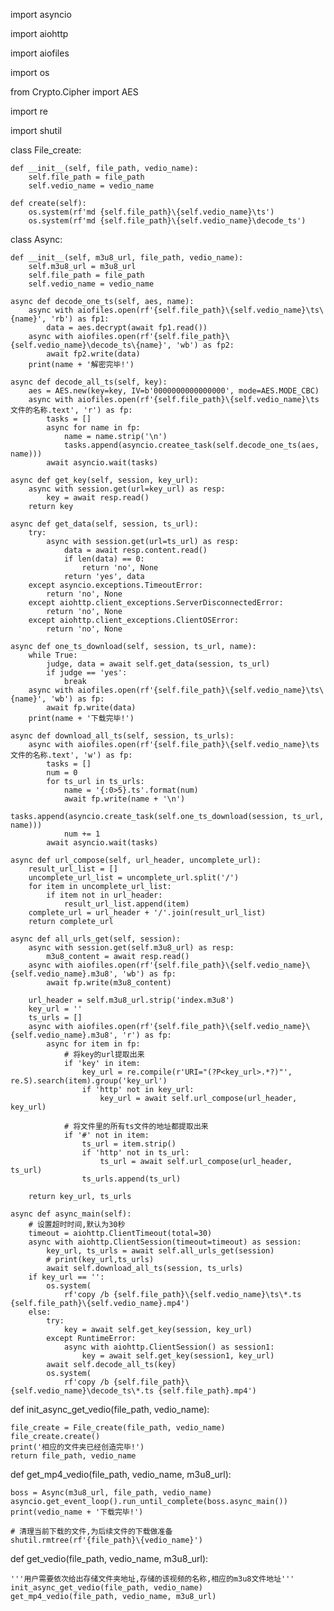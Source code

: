 import asyncio

import aiohttp

import aiofiles

import os

from Crypto.Cipher import AES

import re

import shutil



class File_create:

    def __init__(self, file_path, vedio_name):
        self.file_path = file_path
        self.vedio_name = vedio_name

    def create(self):
        os.system(rf'md {self.file_path}\{self.vedio_name}\ts')
        os.system(rf'md {self.file_path}\{self.vedio_name}\decode_ts')


class Async:

    def __init__(self, m3u8_url, file_path, vedio_name):
        self.m3u8_url = m3u8_url
        self.file_path = file_path
        self.vedio_name = vedio_name

    async def decode_one_ts(self, aes, name):
        async with aiofiles.open(rf'{self.file_path}\{self.vedio_name}\ts\{name}', 'rb') as fp1:
            data = aes.decrypt(await fp1.read())
        async with aiofiles.open(rf'{self.file_path}\{self.vedio_name}\decode_ts\{name}', 'wb') as fp2:
            await fp2.write(data)
        print(name + '解密完毕!')

    async def decode_all_ts(self, key):
        aes = AES.new(key=key, IV=b'0000000000000000', mode=AES.MODE_CBC)
        async with aiofiles.open(rf'{self.file_path}\{self.vedio_name}\ts文件的名称.text', 'r') as fp:
            tasks = []
            async for name in fp:
                name = name.strip('\n')
                tasks.append(asyncio.createe_task(self.decode_one_ts(aes, name)))
            await asyncio.wait(tasks)

    async def get_key(self, session, key_url):
        async with session.get(url=key_url) as resp:
            key = await resp.read()
        return key

    async def get_data(self, session, ts_url):
        try:
            async with session.get(url=ts_url) as resp:
                data = await resp.content.read()
                if len(data) == 0:
                    return 'no', None
                return 'yes', data
        except asyncio.exceptions.TimeoutError:
            return 'no', None
        except aiohttp.client_exceptions.ServerDisconnectedError:
            return 'no', None
        except aiohttp.client_exceptions.ClientOSError:
            return 'no', None

    async def one_ts_download(self, session, ts_url, name):
        while True:
            judge, data = await self.get_data(session, ts_url)
            if judge == 'yes':
                break
        async with aiofiles.open(rf'{self.file_path}\{self.vedio_name}\ts\{name}', 'wb') as fp:
            await fp.write(data)
        print(name + '下载完毕!')

    async def download_all_ts(self, session, ts_urls):
        async with aiofiles.open(rf'{self.file_path}\{self.vedio_name}\ts文件的名称.text', 'w') as fp:
            tasks = []
            num = 0
            for ts_url in ts_urls:
                name = '{:0>5}.ts'.format(num)
                await fp.write(name + '\n')
                tasks.append(asyncio.create_task(self.one_ts_download(session, ts_url, name)))
                num += 1
            await asyncio.wait(tasks)

    async def url_compose(self, url_header, uncomplete_url):
        result_url_list = []
        uncomplete_url_list = uncomplete_url.split('/')
        for item in uncomplete_url_list:
            if item not in url_header:
                result_url_list.append(item)
        complete_url = url_header + '/'.join(result_url_list)
        return complete_url

    async def all_urls_get(self, session):
        async with session.get(self.m3u8_url) as resp:
            m3u8_content = await resp.read()
        async with aiofiles.open(rf'{self.file_path}\{self.vedio_name}\{self.vedio_name}.m3u8', 'wb') as fp:
            await fp.write(m3u8_content)

        url_header = self.m3u8_url.strip('index.m3u8')
        key_url = ''
        ts_urls = []
        async with aiofiles.open(rf'{self.file_path}\{self.vedio_name}\{self.vedio_name}.m3u8', 'r') as fp:
            async for item in fp:
                # 将key的url提取出来
                if 'key' in item:
                    key_url = re.compile(r'URI="(?P<key_url>.*?)"', re.S).search(item).group('key_url')
                    if 'http' not in key_url:
                        key_url = await self.url_compose(url_header, key_url)

                # 将文件里的所有ts文件的地址都提取出来
                if '#' not in item:
                    ts_url = item.strip()
                    if 'http' not in ts_url:
                        ts_url = await self.url_compose(url_header, ts_url)
                    ts_urls.append(ts_url)

        return key_url, ts_urls

    async def async_main(self):
        # 设置超时时间,默认为30秒
        timeout = aiohttp.ClientTimeout(total=30)
        async with aiohttp.ClientSession(timeout=timeout) as session:
            key_url, ts_urls = await self.all_urls_get(session)
            # print(key_url,ts_urls)
            await self.download_all_ts(session, ts_urls)
        if key_url == '':
            os.system(
                rf'copy /b {self.file_path}\{self.vedio_name}\ts\*.ts {self.file_path}\{self.vedio_name}.mp4')
        else:
            try:
                key = await self.get_key(session, key_url)
            except RuntimeError:
                async with aiohttp.ClientSession() as session1:
                    key = await self.get_key(session1, key_url)
            await self.decode_all_ts(key)
            os.system(
                rf'copy /b {self.file_path}\{self.vedio_name}\decode_ts\*.ts {self.file_path}.mp4')


def init_async_get_vedio(file_path, vedio_name):

    file_create = File_create(file_path, vedio_name)
    file_create.create()
    print('相应的文件夹已经创造完毕!')
    return file_path, vedio_name


def get_mp4_vedio(file_path, vedio_name, m3u8_url):

    boss = Async(m3u8_url, file_path, vedio_name)
    asyncio.get_event_loop().run_until_complete(boss.async_main())
    print(vedio_name + '下载完毕!')

    # 清理当前下载的文件,为后续文件的下载做准备
    shutil.rmtree(rf'{file_path}\{vedio_name}')


def get_vedio(file_path, vedio_name, m3u8_url):

    '''用户需要依次给出存储文件夹地址,存储的该视频的名称,相应的m3u8文件地址'''
    init_async_get_vedio(file_path, vedio_name)
    get_mp4_vedio(file_path, vedio_name, m3u8_url)

